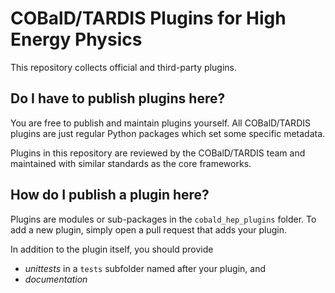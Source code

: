 # COBalD/TARDIS Plugins for High Energy Physics

This repository collects official and third-party plugins.

## Do I have to publish plugins here?

You are free to publish and maintain plugins yourself.
All COBalD/TARDIS plugins are just regular Python packages
which set some specific metadata.

Plugins in this repository are reviewed by the COBalD/TARDIS team
and maintained with similar standards as the core frameworks.

## How do I publish a plugin here?

Plugins are modules or sub-packages in the `cobald_hep_plugins` folder.
To add a new plugin, simply open a pull request that adds your plugin.

In addition to the plugin itself, you should provide
- *unittests* in a `tests` subfolder named after your plugin, and
- *documentation*
